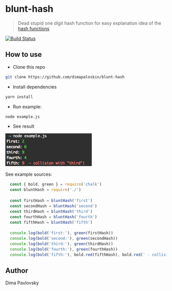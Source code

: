 # blunt-hash

> Dead stupid one digit hash function for easy explanation idea of the [hash functions](https://en.wikipedia.org/wiki/Hash_function)

[![Build Status](https://travis-ci.org/dimapaloskin/blunt-hash.svg?branch=master)](https://travis-ci.org/dimapaloskin/blunt-hash)

## How to use

* Clone this repo
```sh
git clone https://github.com/dimapaloskin/blunt-hash
```
* Install dependencies
```sh
yarn install
```
* Run example:
```sh
node example.js
```
* See result

![result](https://github.com/dimapaloskin/blunt-hash/blob/master/blunt-hash-result.png)

See example sources:

```js
  const { bold, green } = require('chalk')
  const bluntHash = require('./')

  const firstHash = bluntHash('first')
  const secondHash = bluntHash('second')
  const thirdHash = bluntHash('third')
  const fourthHash = bluntHash('fourth')
  const fifthHash = bluntHash('fifth')

  console.log(bold('first:'), green(firstHash))
  console.log(bold('second:'), green(secondHash))
  console.log(bold('third:'), green(thirdHash))
  console.log(bold('fourth:'), green(fourthHash))
  console.log(bold('fifth:'), bold.red(fifthHash), bold.red(' - collision with "third"!'))
```

## Author
Dima Pavlovsky
